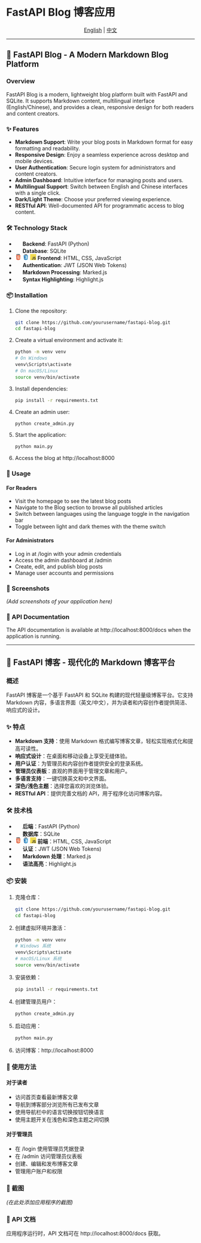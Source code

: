 # FastAPI Blog 博客应用

<div align="center">

[English](#english) | [中文](#中文)

</div>

---

<a id="english"></a>

## 📝 FastAPI Blog - A Modern Markdown Blog Platform

### Overview

FastAPI Blog is a modern, lightweight blog platform built with FastAPI and SQLite. It supports Markdown content, multilingual interface (English/Chinese), and provides a clean, responsive design for both readers and content creators.

### ✨ Features

- **Markdown Support**: Write your blog posts in Markdown format for easy formatting and readability.
- **Responsive Design**: Enjoy a seamless experience across desktop and mobile devices.
- **User Authentication**: Secure login system for administrators and content creators.
- **Admin Dashboard**: Intuitive interface for managing posts and users.
- **Multilingual Support**: Switch between English and Chinese interfaces with a single click.
- **Dark/Light Theme**: Choose your preferred viewing experience.
- **RESTful API**: Well-documented API for programmatic access to blog content.

### 🛠️ Technology Stack

- <img src="https://fastapi.tiangolo.com/img/favicon.png" width="16" height="16"> **Backend**: FastAPI (Python)
- <img src="https://www.sqlite.org/images/sqlite370_banner.gif" width="16" height="16"> **Database**: SQLite
- <img src="https://raw.githubusercontent.com/github/explore/80688e429a7d4ef2fca1e82350fe8e3517d3494d/topics/html/html.png" width="16" height="16"> <img src="https://raw.githubusercontent.com/github/explore/80688e429a7d4ef2fca1e82350fe8e3517d3494d/topics/css/css.png" width="16" height="16"> <img src="https://raw.githubusercontent.com/github/explore/80688e429a7d4ef2fca1e82350fe8e3517d3494d/topics/javascript/javascript.png" width="16" height="16"> **Frontend**: HTML, CSS, JavaScript
- <img src="https://jwt.io/img/favicon/favicon-16x16.png" width="16" height="16"> **Authentication**: JWT (JSON Web Tokens)
- <img src="https://marked.js.org/img/logo-black.svg" width="16" height="16"> **Markdown Processing**: Marked.js
- <img src="https://highlightjs.org/favicon.png" width="16" height="16"> **Syntax Highlighting**: Highlight.js

### 📦 Installation

1. Clone the repository:
   ```bash
   git clone https://github.com/yourusername/fastapi-blog.git
   cd fastapi-blog
   ```

2. Create a virtual environment and activate it:
   ```bash
   python -m venv venv
   # On Windows
   venv\Scripts\activate
   # On macOS/Linux
   source venv/bin/activate
   ```

3. Install dependencies:
   ```bash
   pip install -r requirements.txt
   ```

4. Create an admin user:
   ```bash
   python create_admin.py
   ```

5. Start the application:
   ```bash
   python main.py
   ```

6. Access the blog at http://localhost:8000

### 🚀 Usage

#### For Readers

- Visit the homepage to see the latest blog posts
- Navigate to the Blog section to browse all published articles
- Switch between languages using the language toggle in the navigation bar
- Toggle between light and dark themes with the theme switch

#### For Administrators

- Log in at /login with your admin credentials
- Access the admin dashboard at /admin
- Create, edit, and publish blog posts
- Manage user accounts and permissions

### 📸 Screenshots

*(Add screenshots of your application here)*

### 📄 API Documentation

The API documentation is available at http://localhost:8000/docs when the application is running.

---

<a id="中文"></a>

## 📝 FastAPI 博客 - 现代化的 Markdown 博客平台

### 概述

FastAPI 博客是一个基于 FastAPI 和 SQLite 构建的现代轻量级博客平台。它支持 Markdown 内容，多语言界面（英文/中文），并为读者和内容创作者提供简洁、响应式的设计。

### ✨ 特点

- **Markdown 支持**：使用 Markdown 格式编写博客文章，轻松实现格式化和提高可读性。
- **响应式设计**：在桌面和移动设备上享受无缝体验。
- **用户认证**：为管理员和内容创作者提供安全的登录系统。
- **管理员仪表板**：直观的界面用于管理文章和用户。
- **多语言支持**：一键切换英文和中文界面。
- **深色/浅色主题**：选择您喜欢的浏览体验。
- **RESTful API**：提供完善文档的 API，用于程序化访问博客内容。

### 🛠️ 技术栈

- <img src="https://fastapi.tiangolo.com/img/favicon.png" width="16" height="16"> **后端**：FastAPI (Python)
- <img src="https://www.sqlite.org/images/sqlite370_banner.gif" width="16" height="16"> **数据库**：SQLite
- <img src="https://raw.githubusercontent.com/github/explore/80688e429a7d4ef2fca1e82350fe8e3517d3494d/topics/html/html.png" width="16" height="16"> <img src="https://raw.githubusercontent.com/github/explore/80688e429a7d4ef2fca1e82350fe8e3517d3494d/topics/css/css.png" width="16" height="16"> <img src="https://raw.githubusercontent.com/github/explore/80688e429a7d4ef2fca1e82350fe8e3517d3494d/topics/javascript/javascript.png" width="16" height="16"> **前端**：HTML, CSS, JavaScript
- <img src="https://jwt.io/img/favicon/favicon-16x16.png" width="16" height="16"> **认证**：JWT (JSON Web Tokens)
- <img src="https://marked.js.org/img/logo-black.svg" width="16" height="16"> **Markdown 处理**：Marked.js
- <img src="https://highlightjs.org/favicon.png" width="16" height="16"> **语法高亮**：Highlight.js

### 📦 安装

1. 克隆仓库：
   ```bash
   git clone https://github.com/yourusername/fastapi-blog.git
   cd fastapi-blog
   ```

2. 创建虚拟环境并激活：
   ```bash
   python -m venv venv
   # Windows 系统
   venv\Scripts\activate
   # macOS/Linux 系统
   source venv/bin/activate
   ```

3. 安装依赖：
   ```bash
   pip install -r requirements.txt
   ```

4. 创建管理员用户：
   ```bash
   python create_admin.py
   ```

5. 启动应用：
   ```bash
   python main.py
   ```

6. 访问博客：http://localhost:8000

### 🚀 使用方法

#### 对于读者

- 访问首页查看最新博客文章
- 导航到博客部分浏览所有已发布文章
- 使用导航栏中的语言切换按钮切换语言
- 使用主题开关在浅色和深色主题之间切换

#### 对于管理员

- 在 /login 使用管理员凭据登录
- 在 /admin 访问管理员仪表板
- 创建、编辑和发布博客文章
- 管理用户账户和权限

### 📸 截图

*(在此处添加应用程序的截图)*

### 📄 API 文档

应用程序运行时，API 文档可在 http://localhost:8000/docs 获取。